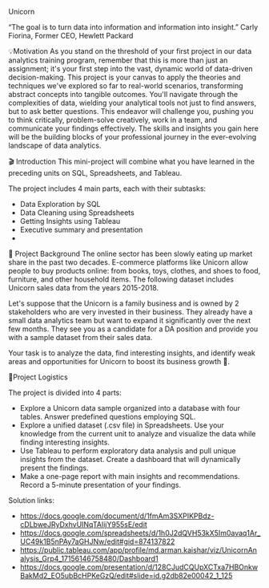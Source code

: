  Unicorn 
 
“The goal is to turn data into information and information into insight.” Carly Fiorina, Former CEO, Hewlett Packard

💡Motivation
As you stand on the threshold of your first project in our data analytics training program, remember that this is more than just an assignment; it's your first step into the vast, dynamic world of data-driven decision-making. This project is your canvas to apply the theories and techniques we've explored so far to real-world scenarios, transforming abstract concepts into tangible outcomes. You'll navigate through the complexities of data, wielding your analytical tools not just to find answers, but to ask better questions. This endeavor will challenge you, pushing you to think critically, problem-solve creatively, work in a team, and communicate your findings effectively. The skills and insights you gain here will be the building blocks of your professional journey in the ever-evolving landscape of data analytics.

🎬 Introduction
This mini-project will combine what you have learned in the preceding units on SQL, Spreadsheets, and Tableau.

The project includes 4 main parts, each with their subtasks:

- Data Exploration by SQL
- Data Cleaning using Spreadsheets
- Getting Insights using Tableau
- Executive summary and presentation
- 
🦄 Project Background
The online sector has been slowly eating up market share in the past two decades. E-commerce platforms like Unicorn allow people to buy products online: from books, toys, clothes, and shoes to food, furniture, and other household items. The following dataset includes Unicorn sales data from the years 2015-2018.

Let's suppose that the Unicorn is a family business and is owned by 2 stakeholders who are very invested in their business. They already have a small data analytics team but want to expand it significantly over the next few months. They see you as a candidate for a DA position and provide you with a sample dataset from their sales data.

Your task is to analyze the data, find interesting insights, and identify weak areas and opportunities for Unicorn to boost its business growth 🚀.

🧹Project Logistics

The project is divided into 4 parts:

- Explore a Unicorn data sample organized into a database with four tables. Answer predefined questions employing SQL.
- Explore a unified dataset (.csv file) in Spreadsheets. Use your knowledge from the current unit to analyze and visualize the data while finding interesting insights.
- Use Tableau to perform exploratory data analysis and pull unique insights from the dataset. Create a dashboard that will dynamically present the findings.
- Make a one-page report with main insights and recommendations. Record a 5-minute presentation of your findings.

Solution links:

- https://docs.google.com/document/d/1fmAm3SXPIKPBdz-cDLbweJRyDxhvUINqTAIijY955sE/edit
- https://docs.google.com/spreadsheets/d/1h0J2dQVH53kX5Im0avaq1Ar_UC49k1B5nPAy7aGHJNw/edit#gid=874137822
- https://public.tableau.com/app/profile/md.arman.kaishar/viz/UnicornAnalysis_Grp4_17156146758480/Dashboard1
- https://docs.google.com/presentation/d/128CJudCQUpXCTxa7HBOnkwBakMd2_EO5ubBcHPKeGzQ/edit#slide=id.g2db82e00042_1_125

